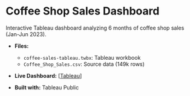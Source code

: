# Coffee Shop Sales Dashboard
Interactive Tableau dashboard analyzing 6 months of coffee shop sales (Jan-Jun 2023).

- **Files:**
  
  - `coffee-sales-tableau.twbx`: Tableau workbook
  - `Coffee_Shop_Sales.csv`: Source data (149k rows)
- **Live Dashboard:** [[Tableau](https://public.tableau.com/app/profile/ochirbat.bayanjargal/viz/coffee-sales-tableau/CoffeeShopSalesDashboard)]
- **Built with:** Tableau Public
